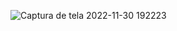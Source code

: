 ![Captura de tela 2022-11-30 192223](https://user-images.githubusercontent.com/102373019/204921199-3eb0de9e-1585-46fe-a000-01715dab1fbf.png)
<p align="center">
  <img ![Captura de tela 2022-11-30 191917](https://user-images.githubusercontent.com/102373019/204921312-417448c5-2d38-4506-b20d-1f564117ad2e.png)>
</p>
